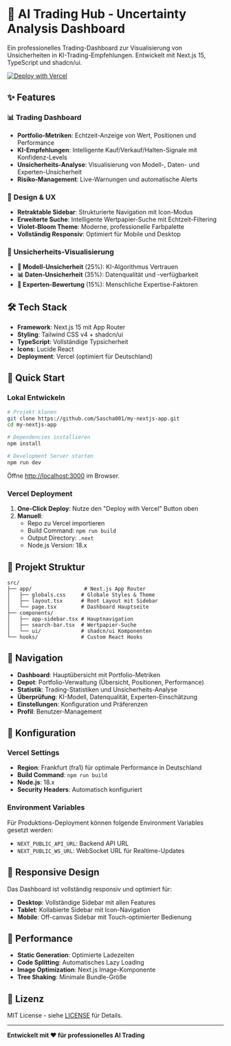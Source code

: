 # 🚀 AI Trading Hub - Uncertainty Analysis Dashboard

Ein professionelles Trading-Dashboard zur Visualisierung von Unsicherheiten in KI-Trading-Empfehlungen. Entwickelt mit Next.js 15, TypeScript und shadcn/ui.

[![Deploy with Vercel](https://vercel.com/button)](https://vercel.com/new/clone?repository-url=https://github.com/Sascha001/my-nextjs-app)

## ✨ Features

### 📊 **Trading Dashboard**
- **Portfolio-Metriken**: Echtzeit-Anzeige von Wert, Positionen und Performance
- **KI-Empfehlungen**: Intelligente Kauf/Verkauf/Halten-Signale mit Konfidenz-Levels
- **Unsicherheits-Analyse**: Visualisierung von Modell-, Daten- und Experten-Unsicherheit
- **Risiko-Management**: Live-Warnungen und automatische Alerts

### 🎨 **Design & UX**
- **Retraktable Sidebar**: Strukturierte Navigation mit Icon-Modus
- **Erweiterte Suche**: Intelligente Wertpapier-Suche mit Echtzeit-Filtering  
- **Violet-Bloom Theme**: Moderne, professionelle Farbpalette
- **Vollständig Responsiv**: Optimiert für Mobile und Desktop

### 🧠 **Unsicherheits-Visualisierung**
- **🤖 Modell-Unsicherheit** (25%): KI-Algorithmus Vertrauen
- **📊 Daten-Unsicherheit** (35%): Datenqualität und -verfügbarkeit
- **👥 Experten-Bewertung** (15%): Menschliche Expertise-Faktoren

## 🛠️ Tech Stack

- **Framework**: Next.js 15 mit App Router
- **Styling**: Tailwind CSS v4 + shadcn/ui
- **TypeScript**: Vollständige Typsicherheit
- **Icons**: Lucide React
- **Deployment**: Vercel (optimiert für Deutschland)

## 🚀 Quick Start

### Lokal Entwickeln

```bash
# Projekt klonen
git clone https://github.com/Sascha001/my-nextjs-app.git
cd my-nextjs-app

# Dependencies installieren
npm install

# Development Server starten
npm run dev
```

Öffne [http://localhost:3000](http://localhost:3000) im Browser.

### Vercel Deployment

1. **One-Click Deploy**: Nutze den "Deploy with Vercel" Button oben
2. **Manuell**: 
   - Repo zu Vercel importieren
   - Build Command: `npm run build`
   - Output Directory: `.next`
   - Node.js Version: 18.x

## 📁 Projekt Struktur

```
src/
├── app/                 # Next.js App Router
│   ├── globals.css     # Globale Styles & Theme
│   ├── layout.tsx      # Root Layout mit Sidebar
│   └── page.tsx        # Dashboard Hauptseite
├── components/         
│   ├── app-sidebar.tsx # Hauptnavigation
│   ├── search-bar.tsx  # Wertpapier-Suche
│   └── ui/             # shadcn/ui Komponenten
└── hooks/              # Custom React Hooks
```

## 🎯 Navigation

- **Dashboard**: Hauptübersicht mit Portfolio-Metriken
- **Depot**: Portfolio-Verwaltung (Übersicht, Positionen, Performance)
- **Statistik**: Trading-Statistiken und Unsicherheits-Analyse  
- **Überprüfung**: KI-Modell, Datenqualität, Experten-Einschätzung
- **Einstellungen**: Konfiguration und Präferenzen
- **Profil**: Benutzer-Management

## 🔧 Konfiguration

### Vercel Settings
- **Region**: Frankfurt (fra1) für optimale Performance in Deutschland
- **Build Command**: `npm run build`
- **Node.js**: 18.x
- **Security Headers**: Automatisch konfiguriert

### Environment Variables
Für Produktions-Deployment können folgende Environment Variables gesetzt werden:
- `NEXT_PUBLIC_API_URL`: Backend API URL
- `NEXT_PUBLIC_WS_URL`: WebSocket URL für Realtime-Updates

## 📱 Responsive Design

Das Dashboard ist vollständig responsiv und optimiert für:
- **Desktop**: Vollständige Sidebar mit allen Features
- **Tablet**: Kollabierte Sidebar mit Icon-Navigation
- **Mobile**: Off-canvas Sidebar mit Touch-optimierter Bedienung

## 🚀 Performance

- **Static Generation**: Optimierte Ladezeiten
- **Code Splitting**: Automatisches Lazy Loading
- **Image Optimization**: Next.js Image-Komponente
- **Tree Shaking**: Minimale Bundle-Größe

## 📄 Lizenz

MIT License - siehe [LICENSE](LICENSE) für Details.

---

**Entwickelt mit ❤️ für professionelles AI Trading**
